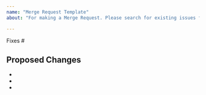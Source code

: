 ```yaml
---
name: "Merge Request Template"
about: "For making a Merge Request. Please search for existing issues first. Also see CONTRIBUTING."

---
```



Fixes #

## Proposed Changes

  -
  -
  -